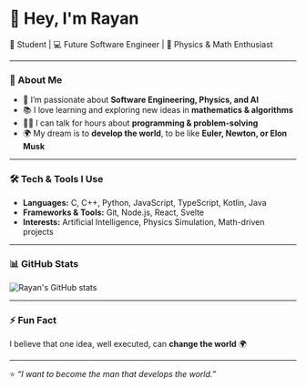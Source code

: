 # 👋 Hey, I'm Rayan  

🚀 Student | 💻 Future Software Engineer | 📐 Physics & Math Enthusiast  

---

### 🌱 About Me
- 🔭 I’m passionate about **Software Engineering, Physics, and AI**  
- 📚 I love learning and exploring new ideas in **mathematics & algorithms**  
- 🧑‍💻 I can talk for hours about **programming & problem-solving**  
- 🌍 My dream is to **develop the world**, to be like **Euler, Newton, or Elon Musk**  

---

### 🛠️ Tech & Tools I Use
- **Languages:** C, C++, Python, JavaScript, TypeScript, Kotlin, Java
- **Frameworks & Tools:** Git, Node.js, React, Svelte
- **Interests:** Artificial Intelligence, Physics Simulation, Math-driven projects  

---

### 📊 GitHub Stats
![Rayan's GitHub stats](https://github-readme-stats.vercel.app/api?username=ManantsoaRayan&show_icons=true&theme=radical)

---

### ⚡ Fun Fact
I believe that one idea, well executed, can **change the world** 🌍  

---

⭐️ _“I want to become the man that develops the world.”_  

<!---
ManantsoaRayan/ManantsoaRayan is a ✨ special ✨ repository because its `README.md` (this file) appears on your GitHub profile.
You can click the Preview link to take a look at your changes.
--->
